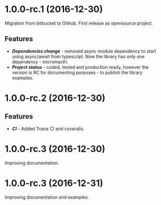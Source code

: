 <a name="1.0.0-rc.1"></a>
# 1.0.0-rc.1 (2016-12-30)

Migration from bitbucket to Github. First release as opensource project.

Features
---
* ***Dependencies change*** - removed async module dependency to start using async/await from typescript. Now the library has only one dependency - micromacth.
* ***Project status*** - coded, tested and production ready, however the version is RC for documenting purposes - to publish the library examples.


<a name="1.0.0-rc.2"></a>
# 1.0.0-rc.2 (2016-12-30)

Features
---
* ***CI*** - Added Travis CI and coveralls.


<a name="1.0.0-rc.3"></a>
# 1.0.0-rc.3 (2016-12-30)

Improving documentation.


<a name="1.0.0-rc.4"></a>
# 1.0.0-rc.3 (2016-12-31)

Improving documentation and examples.